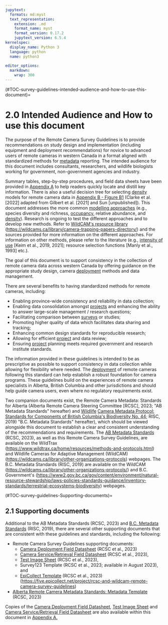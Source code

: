 ```yaml
---
jupytext:
  formats: md:myst
  text_representation:
    extension: .md
    format_name: myst
    format_version: 0.17.2
    jupytext_version: 6.5.4
kernelspec:
  display_name: Python 3
  language: python
  name: python3
  
editor_options: 
  markdown: 
    wrap: 300
---
```

(#TOC-survey-guidelines-intended-audience-and-how-to-use-this-document)=
# 2.0 Intended Audience and How to use this document

The purpose of the Remote Camera Survey Guidelines is to provide recommendations on study design and implementation (including equipment and deployment recommendations) for novice to advanced users of remote cameras in western Canada in a format aligned with standardized methods for [metadata](#Metadata) reporting. The intended audience for this document includes consultants, researchers, and wildlife biologists working for government, non-government agencies and industry.

Summary tables, step-by-step procedures, and field data sheets have been provided in [Appendix A](#TOC-survey-guidelines-appendix-a-tables) to help readers quickly locate and distill key information. There is also a useful decision tree for selecting [density](#density) models for remote camera data in [Appendix B - Figure B1](#TOC-survey-guidelines-appendix-b) (Clarke et al. [2022] adapted from Gilbert et al. [2021] and Sun [unpublished]). This document addresses the more common [modelling approaches](#Mods_Modelling_approach) (e.g., species diversity and richness, [occupancy](#Occupancy), relative abundance, and [density](#density)). Research is ongoing to test the different approaches and to develop new methods. Refer to [WildCAM's resource library](https://wildcams.ca/library/camera-trapping-papers-directory/) (https://wildcams.ca/library/camera-trapping-papers-directory/) and the sources provided for more information on the different approaches. For information on other methods, please refer to the literature (e.g., [intensity of use](#Intensity_of_use) [Keim et al., 2019, 2021]; resource selection functions [Manly et al., 1993] etc.).

The goal of this document is to support consistency in the collection of remote camera data across western Canada by offering guidance on the appropriate study design, camera [deployment](#Heirch_Deployment) methods and data management.

There are several benefits to having standardized methods for remote cameras, including:

-   Enabling province-wide consistency and reliability in data collection;
-   Enabling data consolidation amongst [projects](#Heirch_Project) and enhancing the ability to answer large-scale management / research questions;
-   Facilitating comparison between [surveys](#Hierarch_Survey) or studies;
-   Promoting higher quality of data which facilitates data sharing and tracking;
-   Enhancing common design standards for reproducible research;
-   Allowing for efficient [project](#Heirch_Project) and data review;
-   Ensuring [project](#Heirch_Project) planning meets required government and research institute standards.

The information provided in these guidelines is intended to be as prescriptive as possible to support consistency in data collection while allowing for flexibility where needed. The [deployment](#Heirch_Deployment) of remote cameras following this standard can help establish a robust foundation for camera programs. These guidelines build on the experiences of remote camera specialists in Alberta, British Columbia and other jurisdictions and should help guide camera users, even where no regulatory requirements exist.

Two companion documents exist, the Remote Camera Metadata: Standards for Alberta (Alberta Remote Camera Steering Committee [RCSC], 2023; "AB Metadata Standards" hereafter) and [Wildlife](https://www2.gov.bc.ca/assets/gov/environment/natural-resource-stewardship/nr-laws-policy/risc/wcmp_v1.pdf) [Camera Metadata Protocol: Standards for Components of British Columbia's Biodiversity No. 44;](https://www2.gov.bc.ca/assets/gov/environment/natural-resource-stewardship/nr-laws-policy/risc/wcmp_v1.pdf) RISC, 2019) "B.C. Metadata Standards" hereafter), which should be viewed alongside this document to establish a clear and consistent understanding of the recommendations and requirements. The [AB Metadata Standards](#ab-metadata-standards) (RCSC, 2023), as well as this Remote Camera Survey Guidelines, are available on the WildTrax (https://www.wildtrax.ca/home/resources/methods-and-protocols.html) and Wildlife Cameras for Adaptive Management (WildCAM) (https://wildcams.ca/library/other-organizations-protocols) webpages. The B.C. Metadata Standards (RISC, 2019) are available on the WildCAM (https://wildcams.ca/library/other-organizations-protocols/) and B.C. Government's (https://www2.gov.bc.ca/gov/content/environment/natural-resource-stewardship/laws-policies-standards-guidance/inventory-standards/terrestrial-ecosystems-biodiversity) webpages.

(#TOC-survey-guidelines-Supporting-documents)=
## 2.1 Supporting documents

Additional to the AB Metadata Standards (RCSC, 2023) and [B.C. Metadata Standards](https://www2.gov.bc.ca/assets/gov/environment/natural-resource-stewardship/nr-laws-policy/risc/wcmp_v1.pdf) (RISC, 2019), there are several other supporting documents that are consistent with these guidelines and standards, including the following:

-   Remote Camera Survey Guidelines supporting documents:
    -   [Camera Deployment Field Datasheet](#camera-deployment-field-datasheet) (RCSC et al., 2023)
    -   [Camera Service/Retrieval Field Datasheet](#camera-service-retrieval-field-datasheet) (RCSC et al., 2023),
    -   [Test Image Sheet](#test-image-sheet) (RCSC et al., 2023),
    -   Survey123 Template (RCSC et al., 2023; available in August 2023), and
    -   [EpiCollect Template](https://five.epicollect.net/project/rcsc-and-wildcam-remote-camera-survey-guidelines) (RCSC et al., 2023) (<https://five.epicollect.net/project/rcsc-and-wildcam-remote-camera-survey-guidelines>)
-  [Alberta Remote Camera Metadata Standards: Metadata Template](#metadata-template) (RCSC, 2023)

Copies of the [Camera Deployment Field Datasheet](#camera-deployment-field-datasheet), [Test Image Sheet](#test-image-sheet) and [Camera Service/Retrieval Field Datasheet](#camera-service-retrieval-field-datasheet) are also available within this document in [Appendix A.](#TOC-survey-guidelines-appendix-a-field-datasheets)
